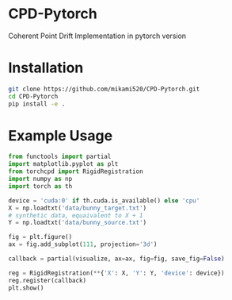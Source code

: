 <!--
 * @Author: Chris Xiao yl.xiao@mail.utoronto.ca
 * @Date: 2024-03-31 01:27:47
 * @LastEditors: Chris Xiao yl.xiao@mail.utoronto.ca
 * @LastEditTime: 2024-03-31 02:10:02
 * @FilePath: /CPD-Pytorch/README.md
 * @Description: Readme file
 * I Love IU
 * Copyright (c) 2024 by Chris Xiao yl.xiao@mail.utoronto.ca, All Rights Reserved. 
-->
# CPD-Pytorch
Coherent Point Drift Implementation in pytorch version


# Installation
```bash
git clone https://github.com/mikami520/CPD-Pytorch.git
cd CPD-Pytorch
pip install -e .
```

# Example Usage
```python
from functools import partial
import matplotlib.pyplot as plt
from torchcpd import RigidRegistration
import numpy as np
import torch as th

device = 'cuda:0' if th.cuda.is_available() else 'cpu'
X = np.loadtxt('data/bunny_target.txt')
# synthetic data, equaivalent to X + 1
Y = np.loadtxt('data/bunny_source.txt')

fig = plt.figure()
ax = fig.add_subplot(111, projection='3d')

callback = partial(visualize, ax=ax, fig=fig, save_fig=False)

reg = RigidRegistration(**{'X': X, 'Y': Y, 'device': device})
reg.register(callback)
plt.show()
```

